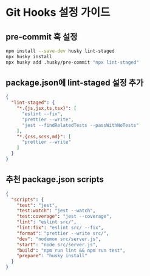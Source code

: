 # Git Hooks 설정 가이드

## pre-commit 훅 설정
```bash
npm install --save-dev husky lint-staged
npx husky install
npx husky add .husky/pre-commit "npx lint-staged"
```

## package.json에 lint-staged 설정 추가
```json
{
  "lint-staged": {
    "*.{js,jsx,ts,tsx}": [
      "eslint --fix",
      "prettier --write",
      "jest --findRelatedTests --passWithNoTests"
    ],
    "*.{css,scss,md}": [
      "prettier --write"
    ]
  }
}
```

## 추천 package.json scripts
```json
{
  "scripts": {
    "test": "jest",
    "test:watch": "jest --watch",
    "test:coverage": "jest --coverage",
    "lint": "eslint src/",
    "lint:fix": "eslint src/ --fix",
    "format": "prettier --write src/",
    "dev": "nodemon src/server.js",
    "start": "node src/server.js",
    "build": "npm run lint && npm run test",
    "prepare": "husky install"
  }
}
```
